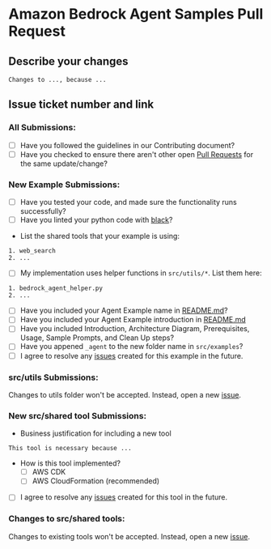 # Amazon Bedrock Agent Samples Pull Request

## Describe your changes

```
Changes to ..., because ... 
```

## Issue ticket number and link

### All Submissions:

* [ ] Have you followed the guidelines in our Contributing document?
* [ ] Have you checked to ensure there aren't other open [Pull Requests](https://github.com/awslabs/amazon-bedrock-agent-samples/pulls) for the same update/change?

<!-- You can erase any parts of this template not applicable to your Pull Request. -->

### New Example Submissions:

* [ ] Have you tested your code, and made sure the functionality runs successfully?
* [ ] Have you linted your python code with [black](https://github.com/psf/black)?
* List the shared tools that your example is using: 

```
1. web_search
2. ...
```

* [ ] My implementation uses helper functions in `src/utils/*`. List them here: 

```
1. bedrock_agent_helper.py
2. ...
```

* [ ] Have you included your Agent Example name in [README.md](https://github.com/awslabs/amazon-bedrock-agent-samples)?
* [ ] Have you included your Agent Example introduction in [README.md](https://github.com/awslabs/amazon-bedrock-agent-samples/tree/main/src/examples)
* [ ] Have you included Introduction, Architecture Diagram, Prerequisites, Usage, Sample Prompts, and Clean Up steps?
* [ ] Have you appened `_agent` to the new folder name in `src/examples`?
* [ ] I agree to resolve any [issues](https://github.com/awslabs/amazon-bedrock-agent-samples/issues) created for this example in the future. 

### src/utils Submissions:

Changes to utils folder won't be accepted. Instead, open a new [issue](https://github.com/awslabs/amazon-bedrock-agent-samples/issues). 

### New src/shared tool Submissions:

* Business justification for including a new tool

```
This tool is necessary because ...
```

* How is this tool implemented? 
    - [ ] AWS CDK
    - [ ] AWS CloudFormation (recommended)

* [ ] I agree to resolve any [issues](https://github.com/aws-samples/bedrock-multi-agents-collaboration-workshop/issues) created for this tool in the future. 

### Changes to src/shared tools:

Changes to existing tools won't be accepted. Instead, open a new [issue](https://github.com/awslabs/amazon-bedrock-agent-samples/issues). 